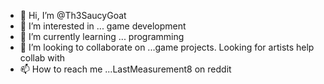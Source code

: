 - 👋 Hi, I’m @Th3SaucyGoat
- 👀 I’m interested in ... game development
- 🌱 I’m currently learning ... programming
- 💞️ I’m looking to collaborate on ...game projects. Looking for artists help collab with
- 📫 How to reach me ...LastMeasurement8 on reddit

<!---
Th3SaucyGoat/Th3SaucyGoat is a ✨ special ✨ repository because its `README.md` (this file) appears on your GitHub profile.
You can click the Preview link to take a look at your changes.
--->
